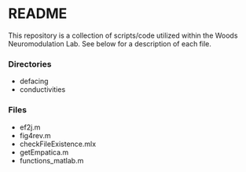 # README
This repository is a collection of scripts/code utilized within the Woods Neuromodulation Lab. See below for a description of each file.

### Directories
* defacing
* conductivities

### Files 
* ef2j.m
* fig4rev.m
* checkFileExistence.mlx
* getEmpatica.m
* functions_matlab.m